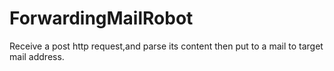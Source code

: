 # ForwardingMailRobot
Receive a post http request,and parse its content then put to a mail to target mail address.
